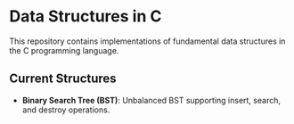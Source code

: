 # Data Structures in C

This repository contains implementations of fundamental data structures in the C programming language. 

## Current Structures

- **Binary Search Tree (BST)**: Unbalanced BST supporting insert, search, and destroy operations.



